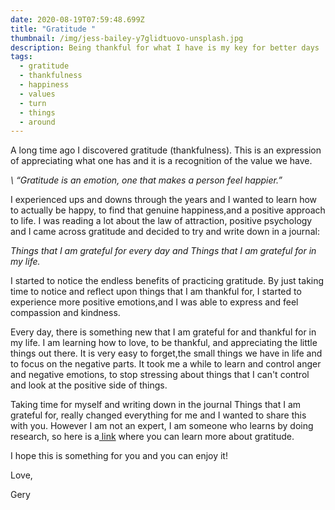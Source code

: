 ```yaml
---
date: 2020-08-19T07:59:48.699Z
title: "Gratitude "
thumbnail: /img/jess-bailey-y7glidtuovo-unsplash.jpg
description: Being thankful for what I have is my key for better days
tags:
  - gratitude
  - thankfulness
  - happiness
  - values
  - turn
  - things
  - around
---
```



A long time ago I discovered gratitude (thankfulness). This is an expression of appreciating what one has and it is a recognition of the value we have.

 *\    “Gratitude is an emotion, one that makes a person feel happier.”*



I experienced ups and downs through the years and I wanted to learn how to actually be happy, to find that genuine happiness,and a positive approach to life. I was reading a lot about the law of attraction, positive psychology and I came across gratitude and decided to try and write down in a journal:

*Things that I am grateful for every day and Things that I am grateful for in my life.*

I started to notice the endless benefits of practicing gratitude. By just taking time to notice and reflect upon things that I am thankful for, I started to experience more positive emotions,and I was able to express and feel compassion and kindness.

Every day, there is something new that I am grateful for and thankful for in my life. I am learning how to love, to be thankful, and appreciating the little things out there. It is very easy to forget,the small things we have in life and to focus on the negative parts. It took me a while to learn and control anger and negative emotions, to stop stressing about things that I can't control and  look at the positive side of things.

Taking time for myself and writing down in the journal Things that I am grateful for, really changed everything for me and I wanted to share this with you. However I am not an expert, I am someone who learns by doing research, so  here is a[ link](https://www.health.harvard.edu/healthbeat/giving-thanks-can-make-you-happier) where you can learn more about gratitude.

I hope this is something for you and you can enjoy it!

Love, 

Gery